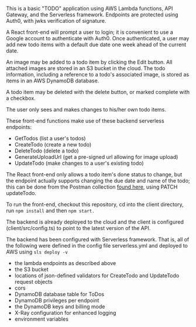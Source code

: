 This is a basic "TODO" application using AWS Lambda functions, API Gateway, and the Serverless framework. Endpoints are protected using Auth0, with jwks verification of signature.

A React front-end will prompt a user to login; it is convenient to use a Google account to authenticate with Auth0. Once authenticated, a user may add new todo
items with a default due date one week ahead of the current date.

An image may be added to a todo item by clicking the Edit button. All attached images are stored in an S3 bucket in the cloud. The todo information, including a reference
to a todo's associated image, is stored as items in an AWS DynamoDB database.

A todo item may be deleted with the delete button, or marked complete with a checkbox. 

The user only sees and makes changes to his/her own todo items.

These front-end functions make use of these backend serverless endpoints:
   - GetTodos (list a user's todos)
   - CreateTodo (create a new todo)
   - DeleteTodo (delete a todo)
   - GenerateUploadUrl (get a pre-signed url allowing for image upload)
   - UpdateTodo (make changes to a user's existing todo)

The React front-end only allows a todo item's done status to change, but
the endpoint actually supports changing the due date and name of the todo; this can
be done from the Postman collection [found here](https://github.com/noreenwu/cloud-serverless/blob/main/ServerlessTodosApplication.postman_collection.json),
using PATCH updateTodo.

To run the front-end, checkout this repository, cd into the client directory, run ```npm install``` and then ```npm start.```

The backend is already deployed to the cloud and the client is configured
(client/src/config.ts) to point to the latest version of the API.

The backend has been configured with Serverless framework. That is,
all of the following were defined in the config file serverless.yml
and deployed to AWS using ```sls deploy -v```

- the lambda endpoints as described above
- the S3 bucket
- locations of json-defined validators for CreateTodo and UpdateTodo request objects
- cors
- DynamoDB database table for ToDos
- DynamoDB privileges per endpoint
- the DynamoDB keys and billing mode
- X-Ray configuration for enhanced logging
- environment variables




